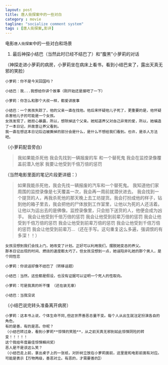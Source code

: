 ```yaml
---
layout: post
title: 唐人街探案中的一些对白
category : movie
tagline: "socialize comment system"
tags : [唐人街探案,影评]
---
```


电影`唐人街探案`中的一些对白和场景

1. 最后神探小结巴（当然此时已经不结巴了）和"腹黑"小萝莉的对话

（神探走进小萝莉的病房，小萝莉坐在病床上看书，看到小结巴来了，露出天真无邪的笑脸）
```
小萝莉：你不是今天回国吗？
```
```
小结巴：我...我想给你讲个故事（刚开始还是接吧了一下）
```
```
小萝莉：你怎么和那个大叔一样，都爱讲故事
```
```
小结巴：一个男孩失踪了，他的父亲一直在找他。他后来怀疑他儿子死了，更重要的是，他怀疑杀害他儿子的可能是一个女孩。  
女孩发现了，她担心暴露，所以，想除掉这个父亲。她知道养父对自己异常的爱，所以，她编造了一本日记，并故意让养父看到。  
我一直在想这本日记后边被撕掉的部分会是什么，是什么不想给我们看到。也许，是杀人方法吧。
```
（小萝莉配音旁白）
>我如果能杀死他
>我会先找到一辆报废的车
>和一个替死鬼
>我会在监控录像覆盖前潜入他家
>我要让他受到千倍万倍的惩罚

（当然电影里面的笔记片段更详细：）
>  如果我能杀死他，我会先找一辆报废的汽车和一个替死鬼。
>  我知道他们家周围的监控录像是七天覆盖一次，我会再一周前就潜伏进去。
>  我会找到一个提货的人，再我杀死他的那天晚上去工坊提货。我会打扮成他的样子，钻到他的箱子里去，我会把他的尸体放到工作室里，让他以为死的人还活着。
>  让他以为运出去的是佛像。监控录像里，只会拍下送货的人，他便会成为凶手。
>  我会让他受到千倍万倍的惩罚
>  我会让他受到前辈万倍的惩罚
>  我会让他受到千倍万倍的惩罚
>  我会让他受到前辈万倍的惩罚
>  我会让他受到千倍万倍的惩罚
>  我会让他受到前辈万...（还在手写。这句重复这么多遍，强调恨的有多深！！）

```
女孩没想到我们会找上门，她改变了计划。正好可以利用我们，摆脱她变态的养父。  
那本日记出现的时间、燃烧的速度都太巧了。但女孩没想到一点，她诬陷非礼她的那个男人，是个同性恋
```
```
小萝莉：你说话好像不结巴了（转移话题）
```
```
小结巴：当然，这些都是假设，也没有证据可以证明一个死人的性取向。
```
```
小萝莉：可是我真的听不懂 （还在装无辜）
```
```
小结巴：当我没说
```
（小结巴说完转头准备离开病房）
```
小萝莉：这本书上说，个体生命不同,但这世界善恶总量不变。每个人从出生就注定扮演各自的角色，  
有的是善，有的是恶。你呢？
（小结巴转过身，看到小萝莉**惊悚的笑脸**，从之前天真无邪到如此惊悚阴险的转变！！！！！  
这个我给年度最佳惊悚瞬间奖）
恶人是不是该这么笑？
（小结巴走上前，拿出桌子上的一张纸，对折树立放在小萝莉面前，这里是和电影前面有对应。  
可能是表示【万物两级，善恶对立。有恶的，才需要善的】）
```
